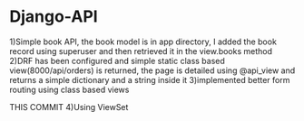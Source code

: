 # Django-API

1)Simple book API, the book model is in app directory, I added the book record using superuser and then retrieved it in the view.books method
2)DRF has been configured and simple static class based view(8000/api/orders) is returned, the page is detailed using @api_view and returns a simple dictionary and a string inside it
3)implemented better form routing using class based views

THIS COMMIT
4)Using ViewSet
